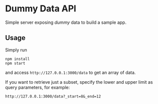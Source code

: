 # Dummy Data API
Simple server exposing *dummy* data to build a sample app.

## Usage
Simply run

    npm install
    npm start

and access ``http://127.0.0.1:3000/data`` to get an array of data.

If you want to retrieve just a subset, specify the lower and upper limit as query parameters, for example:

    http://127.0.0.1:3000/data?_start=8&_end=12
